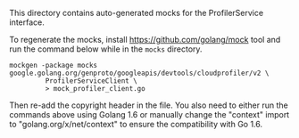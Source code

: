 This directory contains auto-generated mocks for the ProfilerService interface.

To regenerate the mocks, install https://github.com/golang/mock tool and run
the command below while in the `mocks` directory.

```
mockgen -package mocks google.golang.org/genproto/googleapis/devtools/cloudprofiler/v2 \
         ProfilerServiceClient \
         > mock_profiler_client.go
```

Then re-add the copyright header in the file. You also need to either run the
commands above using Golang 1.6 or manually change the "context" import to
"golang.org/x/net/context" to ensure the compatibility with Go 1.6.
